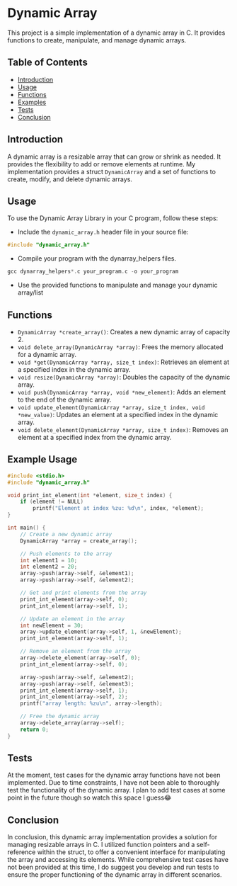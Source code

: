# Dynamic Array

This project is a simple implementation of a dynamic array in C. It provides functions to create, manipulate, and manage dynamic arrays.

## Table of Contents

- [Introduction](#introduction)
- [Usage](#usage)
- [Functions](#functions)
- [Examples](#example-usage)
- [Tests](#tests)
- [Conclusion](#conclusion)

## Introduction

A dynamic array is a resizable array that can grow or shrink as needed. It provides the flexibility to add or remove elements at runtime. My implementation provides a struct `DynamicArray` and a set of functions to create, modify, and delete dynamic arrays.

## Usage

To use the Dynamic Array Library in your C program, follow these steps:

- Include the `dynamic_array.h` header file in your source file:

```c
#include "dynamic_array.h"
```

- Compile your program with the dynarray_helpers files.

```c
gcc dynarray_helpers*.c your_program.c -o your_program
```

- Use the provided functions to manipulate and manage your dynamic array/list

## Functions

- ``DynamicArray *create_array()``: Creates a new dynamic array of capacity 2.
- ``void delete_array(DynamicArray *array)``: Frees the memory allocated for a dynamic array.
- ``void *get(DynamicArray *array, size_t index)``: Retrieves an element at a specified index in the dynamic array.
- ``void resize(DynamicArray *array)``: Doubles the capacity of the dynamic array.
- ``void push(DynamicArray *array, void *new_element)``: Adds an element to the end of the dynamic array.
- ``void update_element(DynamicArray *array, size_t index, void *new_value)``: Updates an element at a specified index in the dynamic array.
- ``void delete_element(DynamicArray *array, size_t index)``: Removes an element at a specified index from the dynamic array.

## Example Usage

```c
#include <stdio.h>
#include "dynamic_array.h"

void print_int_element(int *element, size_t index) {
    if (element != NULL)
        printf("Element at index %zu: %d\n", index, *element);
}

int main() {
    // Create a new dynamic array
    DynamicArray *array = create_array();

    // Push elements to the array
    int element1 = 10;
    int element2 = 20;
    array->push(array->self, &element1);
    array->push(array->self, &element2);

    // Get and print elements from the array
    print_int_element(array->self, 0);
    print_int_element(array->self, 1);

    // Update an element in the array
    int newElement = 30;
    array->update_element(array->self, 1, &newElement);
    print_int_element(array->self, 1);

    // Remove an element from the array
    array->delete_element(array->self, 0);
    print_int_element(array->self, 0);

    array->push(array->self, &element2);
    array->push(array->self, &element3);
    print_int_element(array->self, 1);
    print_int_element(array->self, 2);
    printf("array length: %zu\n", array->length);

    // Free the dynamic array
    array->delete_array(array->self);
    return 0;
}
```

## Tests

At the moment, test cases for the dynamic array functions have not been implemented. Due to time constraints, I have not been able to thoroughly test the functionality of the dynamic array. I plan to add test cases at some point in the future though so watch this space I guess😂

## Conclusion

In conclusion, this dynamic array implementation provides a solution for managing resizable arrays in C. I utilized function pointers and a self-reference within the struct, to offer a convenient interface for manipulating the array and accessing its elements. While comprehensive test cases have not been provided at this time, I do suggest you develop and run tests to ensure the proper functioning of the dynamic array in different scenarios.
